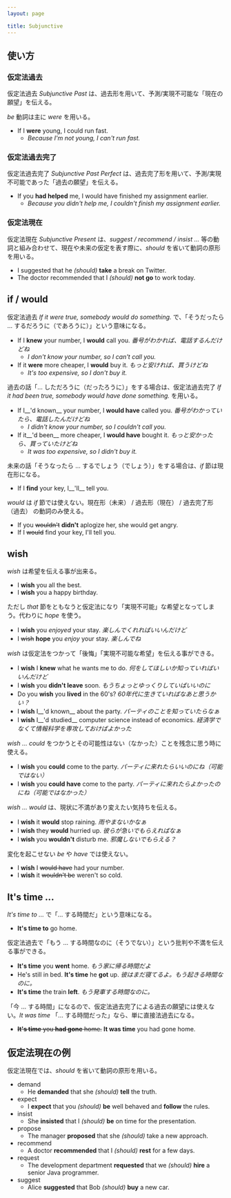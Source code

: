 ```yaml
---
layout: page

title: Subjunctive
---
```


## 使い方

### 仮定法過去

仮定法過去 _Subjunctive Past_ は、過去形を用いて、予測/実現不可能な「現在の願望」を伝える。

_be_ 動詞は主に _were_ を用いる。

* If I __were__ young, I could run fast.
  * _Because I'm not young, I can't run fast._

### 仮定法過去完了

仮定法過去完了 _Subjunctive Past Perfect_ は、過去完了形を用いて、予測/実現不可能であった「過去の願望」を伝える。

* If you __had helped__ me, I would have finished my assignment earlier.
  * _Because you didn't help me, I couldn't finish my assignment earlier._

### 仮定法現在

仮定法現在 _Subjunctive Present_ は、_suggest / recommend / insist ..._ 等の動詞と組み合わせて、現在や未来の仮定を表す際に、_should_ を省いて動詞の原形を用いる。

* I suggested that he _(should)_ __take__ a break on Twitter.
* The doctor recommended that I _(should)_ __not go__ to work today.

## if / would

仮定法過去 _If it were true, somebody would do something._ で、「そうだったら ... するだろうに（であろうに）」という意味になる。

* If I __knew__ your number, I __would__ call you. _番号がわかれば、電話するんだけどね_
  * _I don't know your number, so I can't call you._
* If it __were__ more cheaper, I __would__ buy it. _もっと安ければ、買うけどね_
  * _It's too expensive, so I don't buy it._

過去の話「... しただろうに（だったろうに）」をする場合は、仮定法過去完了 _If it had been true, somebody would have done something._ を用いる。

* If I__'d known__ your number, I __would have__ called you. _番号がわかっていたら、電話したんだけどね_
  * _I didn't know your number, so I couldn't call you._
* If it__'d been__ more cheaper, I __would have__ bought it. _もっと安かったら、買っていたけどね_
  * _It was too expensive, so I didn't buy it._

未来の話「そうなったら ... するでしょう（でしょう）」をする場合は、_if_ 節は現在形になる。

* If I __find__ your key, I__'ll__ tell you.

_would_ は _if_ 節では使えない。現在形（未来） / 過去形（現在） / 過去完了形（過去） の動詞のみ使える。

* If you <del>wouldn't</del> __didn't__ aplogize her, she would get angry.
* If I <del>would</del> find your key, I'll tell you.

## wish

_wish_ は希望を伝える事が出来る。

* I __wish__ you all the best.
* I __wish__ you a happy birthday.

ただし _that_ 節をともなうと仮定法になり「実現不可能」な希望となってしまう。代わりに _hope_ を使う。

* I __wish__ you _enjoyed_ your stay. _楽しんでくれればいいんだけど_
* I <del>wish</del> __hope__ you _enjoy_ your stay. _楽しんでね_

_wish_ は仮定法をつかって「後悔」「実現不可能な希望」を伝える事ができる。

* I __wish__ I __knew__ what he wants me to do. _何をしてほしいか知っていればいいんだけど_
* I __wish__ you __didn't leave__ soon. _もうちょっとゆっくりしていばいいのに_
* Do you __wish__ you __lived__ in the 60's? _60年代に生きていればなあと思うかい？_
* I __wish__ I__'d known__ about the party. _パーティのことを知っていたらなぁ_
* I __wish__ I__'d studied__ computer science instead of economics. _経済学でなくて情報科学を専攻しておけばよかった_

_wish ... could_ をつかうとその可能性はない（なかった）ことを残念に思う時に使える。

* I __wish__ you __could__ come to the party. _パーティに来れたらいいのにね（可能ではない）_
* I __wish__ you __could have__ come to the party. _パーティに来れたらよかったのにね（可能ではなかった）_

_wish ... would_ は、現状に不満があり変えたい気持ちを伝える。

* I __wish__ it __would__ stop raining. _雨やまないかなぁ_
* I __wish__ they __would__ hurried up. _彼らが急いでもらえればなぁ_
* I __wish__ you __wouldn't__ disturb me. _邪魔しないでもらえる？_

変化を起こせない _be_ や _have_ では使えない。

* I __wish__ I <del>would have</del> had your number.
* I __wish__ it <del>wouldn't be</del> weren't so cold.

## It's time ...

_It's time to ..._ で「... する時間だ」という意味になる。

* __It's time to__ go home.

仮定法過去で「もう ... する時間なのに（そうでない）」という批判や不満を伝える事ができる。

* __It's time__ you __went__ home.  _もう家に帰る時間だよ_
* He's still in bed. __It's time__ he __got__ up. _彼はまだ寝てるよ。もう起きる時間なのに。_
* __It's time__ the train __left__. _もう発車する時間なのに。_

「今 ... する時間」になるので、仮定法過去完了による過去の願望には使えない。_It was time_ 「... する時間だった」なら、単に直接法過去になる。

* <del>__It's time__ you __had gone__ home.</del> __It was time__ you had gone home.

## 仮定法現在の例

仮定法現在では、_should_ を省いて動詞の原形を用いる。

* demand
  * He __demanded__ that she _(should)_ __tell__ the truth.
* expect
  * I __expect__ that you _(should)_ __be__ well behaved and __follow__ the rules.
* insist
  * She __insisted__ that I _(should)_ __be__ on time for the presentation.
* propose
  * The manager __proposed__ that she _(should)_ take a new approach.
* recommend
  * A doctor __recommended__ that I _(should)_ __rest__ for a few days.
* request
  * The development department __requested__ that we _(should)_ __hire__ a senior Java programmer.
* suggest
  * Alice __suggested__ that Bob _(should)_ __buy__ a new car.

